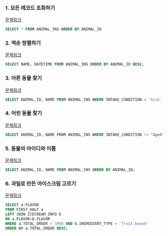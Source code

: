 ### 1. 모든 레코드 조회하기

[문제링크](https://school.programmers.co.kr/learn/courses/30/lessons/59034?language=mysql)

```sql
SELECT * FROM ANIMAL_INS ORDER BY ANIMAL_ID
```



### 2. 역순 정렬하기

[문제링크](https://school.programmers.co.kr/learn/courses/30/lessons/59035?language=mysql)

```sql
SELECT NAME, DATETIME FROM ANIMAL_INS ORDER BY ANIMAL_ID DESC;
```



### 3. 아픈 동물 찾기

[문제링크](https://school.programmers.co.kr/learn/courses/30/lessons/59036?language=mysql)

```sql
SELECT ANIMAL_ID, NAME FROM ANIMAL_INS WHERE INTAKE_CONDITION = 'Sick';
```



### 4. 어린 동물 찾기

[문제링크](https://school.programmers.co.kr/learn/courses/30/lessons/59037?language=mysql)

```sql
SELECT ANIMAL_ID, NAME FROM ANIMAL_INS WHERE INTAKE_CONDITION != "Aged" ORDER BY ANIMAL_ID;
```



### 5. 동물의 아이디와 이름

[문제링크](https://school.programmers.co.kr/learn/courses/30/lessons/59403?language=mysql)

```sql
SELECT ANIMAL_ID, NAME FROM ANIMAL_INS ORDER BY ANIMAL_ID;
```



### 6. 과일로 만든 아이스크림 고르기

[문제링크](https://school.programmers.co.kr/learn/courses/30/lessons/133025?language=mysql)

```sql
SELECT a.FLAVOR 
FROM FIRST_HALF a 
LEFT JOIN ICECREAM_INFO b
ON a.FLAVOR=b.FLAVOR
WHERE a.TOTAL_ORDER > 3000 AND b.INGREDIENT_TYPE = 'fruit_based'
ORDER BY a.TOTAL_ORDER DESC;
```

